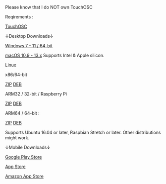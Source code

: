 Please know that I do NOT own TouchOSC

Reqirements :

[TouchOSC](https://hexler.net/touchosc)

↓Desktop Downloads↓

[Windows 7 - 11 / 64-bit](https://hexler.net/pub/touchosc/touchosc-1.1.9.163-win64.exe)

[macOS 10.9 - 13.x](https://hexler.net/pub/touchosc/touchosc-1.1.9.163-macos.dmg) Supports Intel & Apple silicon.

Linux

x86/64-bit

[ZIP](https://hexler.net/pub/touchosc/touchosc-1.1.9.163-linux-x86_64.zip) [DEB](https://hexler.net/pub/touchosc/touchosc-1.1.9.163-linux-x86_64.deb)

ARM32 / 32-bit / Raspberry Pi

[ZIP](https://hexler.net/pub/touchosc/touchosc-1.1.9.163-linux-armhf.zip) [DEB](https://hexler.net/pub/touchosc/touchosc-1.1.9.163-linux-armhf.deb)

ARM64 / 64-bit :

[ZIP](https://hexler.net/pub/touchosc/touchosc-1.1.9.163-linux-arm64.zip) [DEB](https://hexler.net/pub/touchosc/touchosc-1.1.9.163-linux-arm64.deb)

Supports Ubuntu 16.04 or later, Raspbian Stretch or later. Other distributions might work.


↓Mobile Downloads↓

[Google Play Store](https://play.google.com/store/apps/details?id=net.hexler.lex)

[App Store](https://apps.apple.com/app/touchosc/id1569996730)

[Amazon App Store](https://www.amazon.com/dp/B096T636YV)

